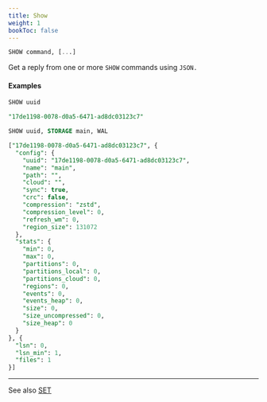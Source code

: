 ```yaml
---
title: Show
weight: 1
bookToc: false
---
```


```SQL
SHOW command, [...]
```

Get a reply from one or more `SHOW` commands using `JSON.`

#### Examples

```SQL
SHOW uuid

"17de1198-0078-d0a5-6471-ad8dc03123c7"
```

```SQL
SHOW uuid, STORAGE main, WAL

["17de1198-0078-d0a5-6471-ad8dc03123c7", {
  "config": {
    "uuid": "17de1198-0078-d0a5-6471-ad8dc03123c7",
    "name": "main",
    "path": "",
    "cloud": "",
    "sync": true,
    "crc": false,
    "compression": "zstd",
    "compression_level": 0,
    "refresh_wm": 0,
    "region_size": 131072
  },
  "stats": {
    "min": 0,
    "max": 0,
    "partitions": 0,
    "partitions_local": 0,
    "partitions_cloud": 0,
    "regions": 0,
    "events": 0,
    "events_heap": 0,
    "size": 0,
    "size_uncompressed": 0,
    "size_heap": 0
  }
}, {
  "lsn": 0,
  "lsn_min": 1,
  "files": 1
}]

```

---

See also [SET](/docs/system/set/)
